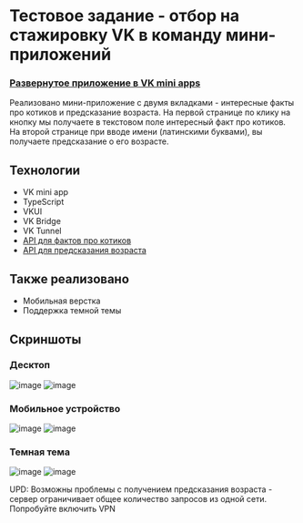 # Тестовое задание - отбор на стажировку VK в команду мини-приложений

### [Развернутое приложение в VK mini apps](https://vk.com/app51875084#/)

Реализовано мини-приложение с двумя вкладками - интересные факты про котиков и предсказание возраста. На первой странице по клику на кнопку мы получаете в текстовом поле интересный факт про котиков. На второй странице при вводе имени (латинскими буквами), вы получаете предсказание о его возрасте. 

## Технологии
- VK mini app
- TypeScript
- VKUI
- VK Bridge
- VK Tunnel
- [API для фактов про котиков](https://catfact.ninja/) 
- [API для предсказания возраста](https://api.agify.io/) 

## Также реализовано
- Мобильная верстка
- Поддержка темной темы

## Скриншоты
### Десктоп
![image](https://github.com/iwishyoujoy/vk-mini-app/assets/92114723/09d2a6eb-b666-44cf-aa04-6281fd320a20)
![image](https://github.com/iwishyoujoy/vk-mini-app/assets/92114723/471d5170-9ef4-4813-a101-2bf950f3ecb5)
### Мобильное устройство
![image](https://github.com/iwishyoujoy/vk-mini-app/assets/92114723/1de35b4e-2aad-470e-b3ef-55acac861e90)
![image](https://github.com/iwishyoujoy/vk-mini-app/assets/92114723/8960e39f-c770-4016-8363-721d440906bd)
### Темная тема
![image](https://github.com/iwishyoujoy/vk-mini-app/assets/92114723/6da7d9ea-fd07-4466-ac73-2fbb404f2793)
![image](https://github.com/iwishyoujoy/vk-mini-app/assets/92114723/083c6d4d-eaff-49fe-8808-307af65b32fd)

UPD: Возможны проблемы с получением предсказания возраста - сервер ограничивает общее количество запросов из одной сети. Попробуйте включить VPN
